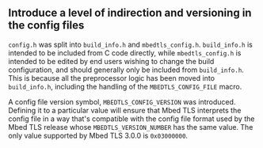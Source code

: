 Introduce a level of indirection and versioning in the config files
-------------------------------------------------------------------

`config.h` was split into `build_info.h` and `mbedtls_config.h`.
`build_info.h` is intended to be included from C code directly, while
`mbedtls_config.h` is intended to be edited by end users wishing to
change the build configuration, and should generally only be included from
`build_info.h`. This is because all the preprocessor logic has been moved
into `build_info.h`, including the handling of the `MBEDTLS_CONFIG_FILE`
macro.

A config file version symbol, `MBEDTLS_CONFIG_VERSION` was introduced.
Defining it to a particular value will ensure that Mbed TLS interprets
the config file in a way that's compatible with the config file format
used by the Mbed TLS release whose `MBEDTLS_VERSION_NUMBER` has the same
value.
The only value supported by Mbed TLS 3.0.0 is `0x03000000`.
